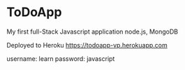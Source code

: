 # ToDoApp
My first full-Stack Javascript application node.js, MongoDB

Deployed to Heroku
https://todoapp-vp.herokuapp.com

username: learn
password: javascript
